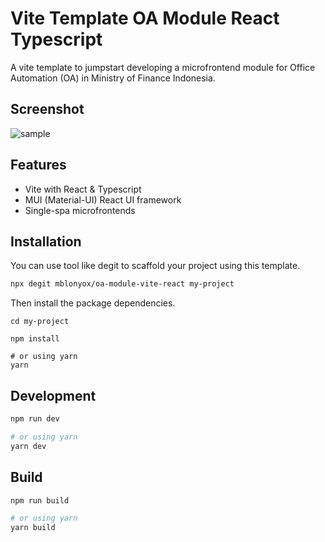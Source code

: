 # Vite Template OA Module React Typescript
A vite template to jumpstart developing a microfrontend module for Office Automation (OA) in Ministry of Finance Indonesia.

## Screenshot
![sample](sample.avif)

## Features
- Vite with React & Typescript
- MUI (Material-UI) React UI framework
- Single-spa microfrontends

## Installation
You can use tool like degit to scaffold your project using this template.
```sh
npx degit mblonyox/oa-module-vite-react my-project
```

Then install the package dependencies.
```
cd my-project

npm install

# or using yarn
yarn
```

## Development
```sh
npm run dev

# or using yarn
yarn dev
```

## Build
```sh
npm run build

# or using yarn
yarn build
```